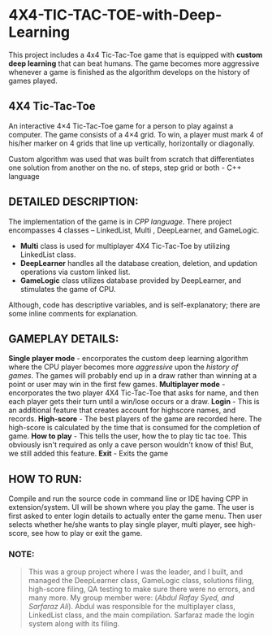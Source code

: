 # 4X4-TIC-TAC-TOE-with-Deep-Learning
This project includes a 4x4 Tic-Tac-Toe game that is equipped with **custom deep learning** that can beat humans. The game becomes more aggressive whenever a game is finished as the algorithm develops on the history of games played.

## 4X4 Tic-Tac-Toe
An interactive 4×4 Tic-Tac-Toe game for a person to play against a computer. The game consists of a 4×4 grid. To win, a player must mark 4 of his/her marker on 4 grids that line up vertically, horizontally or diagonally.

Custom algorithm was used that was built from scratch that differentiates one solution from another on the no. of steps, step grid or both - C++ language

## DETAILED DESCRIPTION:
The implementation of the game is in *CPP language*.
There project encompasses 4 classes – LinkedList, Multi , DeepLearner, and GameLogic.

  - **Multi** class is used for multiplayer 4X4 Tic-Tac-Toe by utilizing LinkedList class.
  - **DeepLearner** handles all the database creation, deletion, and updation operations via custom linked list.
  - **GameLogic** class utilizes database provided by DeepLearner, and stimulates the game of CPU.

Although, code has descriptive variables, and is self-explanatory; there are some inline comments for explanation.

## GAMEPLAY DETAILS:
**Single player mode** - encorporates the custom deep learning algorithm where the CPU player becomes more *aggressive* upon the *history of games*. The games will probably end up in a draw rather than winning at a point or user may win in the first few games.
**Multiplayer mode** - encorporates the two player 4X4 Tic-Tac-Toe that asks for name, and then each player gets their turn until a win/lose occurs or a draw.
**Login** - This is an additional feature that creates account for highscore names, and records.
**High-score** - The best players of the game are recorded here. The high-score is calculated by the time that is consumed for the completion of game.
**How to play** - This tells the user, how the to play tic tac toe. This obviously isn't required as only a cave person wouldn't know of this! But, we still added this feature.
**Exit** - Exits the game

## HOW TO RUN:
Compile and run the source code in command line or IDE having CPP in extension/system.
UI will be shown where you play the game.
The user is first asked to enter login details to actually enter the game menu.
Then user selects whether he/she wants to play single player, multi player, see high-score, see how to play or exit the game.

### NOTE:
> This was a group project where I was the leader, and I built, and managed the DeepLearner class, GameLogic class, solutions filing, high-score filing, QA testing to make sure there were no errors, and many more. My group member were: (*Abdul Rafay Syed, and Sarfaraz Ali*). Abdul was responsible for the multiplayer class,  LinkedList class, and the main compilation. Sarfaraz made the login system along with its filing.
